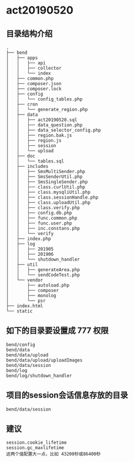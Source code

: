 # act20190520

## 目录结构介绍 ##
    .
    ├── bend
    │   ├── apps
    │   │   ├── api
    │   │   ├── collector
    │   │   └── index
    │   ├── common.php
    │   ├── composer.json
    │   ├── composer.lock
    │   ├── config
    │   │   └── config_tables.php
    │   ├── cron
    │   │   └── generate_region.php
    │   ├── data
    │   │   ├── act20190520.sql
    │   │   ├── data_question.php
    │   │   ├── data_selector_config.php
    │   │   ├── region.bak.js
    │   │   ├── region.js
    │   │   ├── session
    │   │   └── upload
    │   ├── doc
    │   │   └── tables.sql
    │   ├── includes
    │   │   ├── SmsMultiSender.php
    │   │   ├── SmsSenderUtil.php
    │   │   ├── SmsSingleSender.php
    │   │   ├── class.curlUtil.php
    │   │   ├── class.mysqliUtil.php
    │   │   ├── class.sessionHandle.php
    │   │   ├── class.uploadUtil.php
    │   │   ├── class.verify.php
    │   │   ├── config.db.php
    │   │   ├── func.common.php
    │   │   ├── func.user.php
    │   │   ├── inc.constans.php
    │   │   └── verify
    │   ├── index.php
    │   ├── log
    │   │   ├── 201905
    │   │   ├── 201906
    │   │   └── shutdown_handler
    │   ├── util
    │   │   ├── generateArea.php
    │   │   └── sendCodeTest.php
    │   └── vendor
    │       ├── autoload.php
    │       ├── composer
    │       ├── monolog
    │       └── psr
    ├── index.html
    └── static

## 如下的目录要设置成 777 权限 ##
    bend/config
    bend/data
    bend/data/upload
    bend/data/upload/uploadImages
    bend/data/session
    bend/log
    bend/log/shutdown_handler

## 项目的session会话信息存放的目录 ##
    bend/data/session
## 建议 ##
    session.cookie_lifetime
    session.gc_maxlifetime
    这两个值配置大一点，比如 43200秒或86400秒
